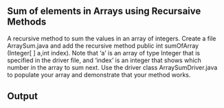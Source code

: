 ## Sum of elements in Arrays using Recursaive Methods
A recursive method to sum the values in an array of integers. 
Create a file ArraySum.java and add the recursive method  public int sumOfArray (Integer[ ] a,int index).
Note that ‘a’ is an array of type Integer that is specified in the driver file, and ‘index’ is an integer that shows which number in the array to sum next.  Use the driver class ArraySumDriver.java to populate your array and demonstrate that your method works.

## Output
